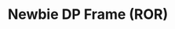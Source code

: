 ---
title: Newbie DP Frame (ROR)
redirect_to: https://twb.nz/nw2425-ror
redirect_from: 
  - /NewbieDPROR
  - /newbiedpror
---